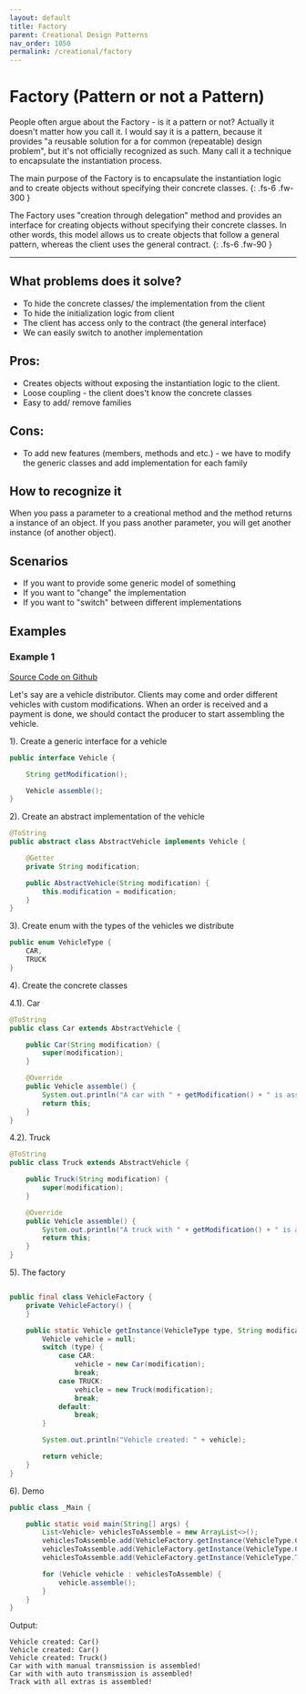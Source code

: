 ```yaml
---
layout: default
title: Factory
parent: Creational Design Patterns
nav_order: 1050
permalink: /creational/factory
---
```


# Factory (Pattern or not a Pattern)

People often argue about the Factory - is it a pattern or not? 
Actually it doesn't matter how you call it. I would say it is a pattern, because it provides 
"a reusable solution for a for common (repeatable) design problem", but it's not officially recognized as such.
Many call it a technique to encapsulate the instantiation process. 

The main purpose of the Factory is to encapsulate the instantiation logic and to create objects without specifying their concrete classes.
{: .fs-6 .fw-300 }

The Factory uses "creation through delegation" method and provides an interface for creating objects without specifying 
their concrete classes. In other words, this model allows us to create objects that follow a general pattern, 
whereas the client uses the general contract.
{: .fs-6 .fw-90 }

---

## What problems does it solve? 
- To hide the concrete classes/ the implementation from the client
- To hide the initialization logic from client
- The client has access only to the contract (the general interface)
- We can easily switch to another implementation

## Pros:
- Creates objects without exposing the instantiation logic to the client.
- Loose coupling - the client does't know the concrete classes
- Easy to add/ remove families

## Cons:
- To add new features (members, methods and etc.) - we have to modify the generic classes
and add implementation for each family

## How to recognize it
When you pass a parameter to a creational method and the method returns a instance of an object.
If you pass another parameter, you will get another instance (of another object).

## Scenarios
- If you want to provide some generic model of something
- If you want to "change" the implementation
- If you want to "switch" between different implementations

## Examples
### Example 1
[Source Code on Github](https://github.com/Iretha/design-patterns/tree/master/src/com/smdev/creational/factory)

Let's say are a vehicle distributor. Clients may come and order different vehicles with custom modifications.
When an order is received and a payment is done, we should contact the producer to start assembling the vehicle. 

1). Create a generic interface for a vehicle
```java
public interface Vehicle {

    String getModification();

    Vehicle assemble();
}
```
2). Create an abstract implementation of the vehicle
```java
@ToString
public abstract class AbstractVehicle implements Vehicle {

    @Getter
    private String modification;

    public AbstractVehicle(String modification) {
        this.modification = modification;
    }
}
```
3). Create enum with the types of the vehicles we distribute
```java
public enum VehicleType {
    CAR,
    TRUCK
}
```
4). Create the concrete classes 

4.1). Car
```java
@ToString
public class Car extends AbstractVehicle {

    public Car(String modification) {
        super(modification);
    }

    @Override
    public Vehicle assemble() {
        System.out.println("A car with " + getModification() + " is assembled!");
        return this;
    }
}
```
4.2). Truck
```java
@ToString
public class Truck extends AbstractVehicle {

    public Truck(String modification) {
        super(modification);
    }

    @Override
    public Vehicle assemble() {
        System.out.println("A truck with " + getModification() + " is assembled!");
        return this;
    }
}
```
5). The factory
```java

public final class VehicleFactory {
    private VehicleFactory() {
    }

    public static Vehicle getInstance(VehicleType type, String modification) {
        Vehicle vehicle = null;
        switch (type) {
            case CAR:
                vehicle = new Car(modification);
                break;
            case TRUCK:
                vehicle = new Truck(modification);
                break;
            default:
                break;
        }

        System.out.println("Vehicle created: " + vehicle);

        return vehicle;
    }
}
```
6). Demo
```java
public class _Main {

    public static void main(String[] args) {
        List<Vehicle> vehiclesToAssemble = new ArrayList<>();
        vehiclesToAssemble.add(VehicleFactory.getInstance(VehicleType.CAR, "with manual transmission"));
        vehiclesToAssemble.add(VehicleFactory.getInstance(VehicleType.CAR, "with auto transmission"));
        vehiclesToAssemble.add(VehicleFactory.getInstance(VehicleType.TRUCK, "all extras"));

        for (Vehicle vehicle : vehiclesToAssemble) {
            vehicle.assemble();
        }
    }
}
```
Output:
```
Vehicle created: Car()
Vehicle created: Car()
Vehicle created: Truck()
Car with with manual transmission is assembled!
Car with with auto transmission is assembled!
Track with all extras is assembled!
```
 